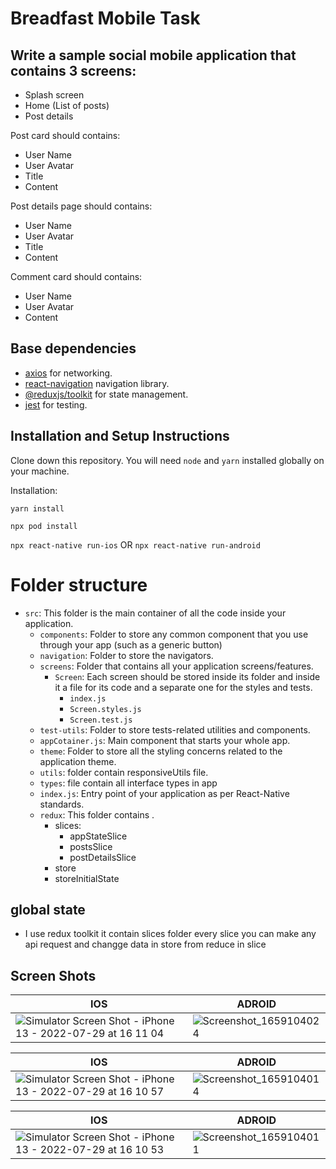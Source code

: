 # Breadfast Mobile Task


## Write a sample social mobile application that contains 3 screens:
 - Splash screen
 - Home (List of posts)
 - Post details

Post card should contains:
 - User Name
 - User Avatar
 - Title
 - Content
 
Post details page should contains:
 - User Name
 - User Avatar
 - Title
 - Content

Comment card should contains:
 - User Name
 - User Avatar
 - Content
 
 ## Base dependencies

- [axios](https://github.com/axios/axios) for networking.
- [react-navigation](https://reactnavigation.org/) navigation library.
- [@reduxjs/toolkit](https://redux-toolkit.js.org/) for state management.
- [jest](https://facebook.github.io/jest/)  for testing.


## Installation and Setup Instructions

Clone down this repository. You will need `node` and `yarn` installed globally on your machine.  

Installation:

`yarn install`

`npx pod install`

`npx react-native run-ios` OR `npx react-native run-android`

# Folder structure

- `src`: This folder is the main container of all the code inside your application.
  - `components`: Folder to store any common component that you use through your app (such as a generic button)
  - `navigation`: Folder to store the navigators.
  - `screens`: Folder that contains all your application screens/features.
    - `Screen`: Each screen should be stored inside its folder and inside it a file for its code and a separate one for the styles and tests.
      - `index.js`
      - `Screen.styles.js`
      - `Screen.test.js`
  - `test-utils`: Folder to store tests-related utilities and components.
  - `appCotainer.js`: Main component that starts your whole app.
  - `theme`: Folder to store all the styling concerns related to the application theme.
  - `utils`: folder contain responsiveUtils file.
  - `types`: file contain all interface types in app
  - `index.js`: Entry point of your application as per React-Native standards.
  - `redux`: This folder contains .
    - slices: 
      - appStateSlice
      - postsSlice
      - postDetailsSlice
    - store
    - storeInitialState
    
## global state
      
- I use redux toolkit it contain slices folder every slice you can make any api request and 
      changge data in store from reduce in slice
      

## Screen Shots

| IOS | ADROID |
|---|---|
| ![Simulator Screen Shot - iPhone 13 - 2022-07-29 at 16 11 04](https://user-images.githubusercontent.com/17288652/181779322-b77a0a8e-9fae-430a-b12e-bb3b48726146.png) | ![Screenshot_1659104024](https://user-images.githubusercontent.com/17288652/181779215-50a0d678-aa5a-41a1-965d-1c66decc91fb.png)|

| IOS | ADROID |
|---|---|
| ![Simulator Screen Shot - iPhone 13 - 2022-07-29 at 16 10 57](https://user-images.githubusercontent.com/17288652/181779402-cd165e3d-a42e-4640-bf63-590e53401a2b.png) |  ![Screenshot_1659104014](https://user-images.githubusercontent.com/17288652/181779466-ae5fd786-8937-4eed-b867-9884474d8ee3.png)|



| IOS | ADROID |
|---|---|
| ![Simulator Screen Shot - iPhone 13 - 2022-07-29 at 16 10 53](https://user-images.githubusercontent.com/17288652/181779583-3775b198-1ae3-4446-b2c1-f74afd948a85.png) | ![Screenshot_1659104011](https://user-images.githubusercontent.com/17288652/181779607-9e411aba-8cc7-4ea3-b10d-9ada93861923.png)|





